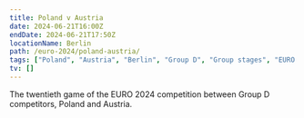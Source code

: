 ```yaml
---
title: Poland v Austria
date: 2024-06-21T16:00Z
endDate: 2024-06-21T17:50Z
locationName: Berlin
path: /euro-2024/poland-austria/
tags: ["Poland", "Austria", "Berlin", "Group D", "Group stages", "EURO 2024"]
tv: []
---
```


The twentieth game of the EURO 2024 competition between Group D competitors, Poland and Austria.
